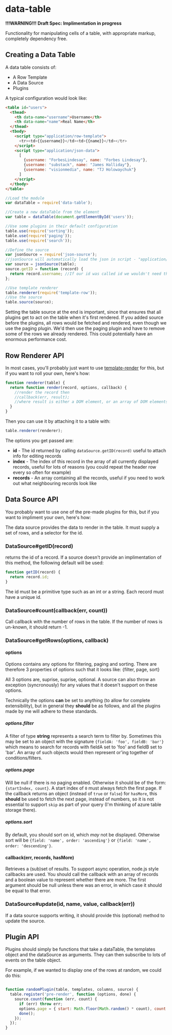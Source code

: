 data-table
==========

**!!!WARNING!!! Draft Spec: Implimentation in progress**

Functionality for manipulating cells of a table, with appropriate markup, completely dependency free.

Creating a Data Table
---------------------

A data table consists of:

 - A Row Template
 - A Data Source
 - Plugins

A typical configuration would look like:

```html
<table id="users">
  <thead>
    <th data-name="username">Username</th>
    <th data-name="name">Real Name</th>
  </thead>
  <tbody>
    <script type="application/row-template">
      <tr><td>{{username}}</td><td>{{name}}</td></tr>
    </script>
    <script type="application/json-data">
      [
        {username: "ForbesLindesay", name: "Forbes Lindesay"},
        {username: "substack", name: "James Halliday"},
        {username: "visionmedia", name: "TJ Holowaychuk"}
      ]
    </script>
  </tbody>
</table>
```

```JavaScript
//Load the module
var dataTable = require('data-table');

//Create a new dataTable from the element
var table = dataTable(document.getElementById('users'));

//Use some plugins in their default configuration
table.use(require('sorting'));
table.use(require('paging'));
table.use(require('search'));

//Define the source
var jsonSource = require('json-source');
//jsonSource will automatically load the json in script - "application/json-data"
var source = jsonSource(table);
source.getID = function (record) {
  return record.username; //If our id was called id we wouldn't need this
};

//Use template renderer
table.renderer(require('template-row'));
//Use the source
table.source(source);
```

Setting the table source at the end is important, since that ensures that all plugins get to act on the table when it's first rendered.  If you added source before the plugins, all rows would be fetched and rendered, even though we use the paging plugin.  We'd then use the paging plugin and have to remove some of the rows we already rendered.  This could potentially have an enormous performance cost.

Row Renderer API
----------------

In most cases, you'll probably just want to use [template-render](https://github.com/ForbesLindesay/template-render) for this, but if you want to roll your own, here's how:

```javascript
function renderer(table) {
  return function render(record, options, callback) {
    //render the record then
    //callback(err, result);
    //where result is either a DOM element, or an array of DOM elements
  }
}
```

Then you can use it by attaching it to a table with:

```javascript
table.renderer(renderer);
```

The options you get passed are:

 - **id** - The id returned by calling `dataSource.getID(record)` useful to attach info for editing records
 - **index** - The index of this record in the array of all currently displayed records, useful for lots of reasons (you could repeat the header row every so often for example)
 - **records** - An array containing all the records, useful if you need to work out what neighbouring records look like

Data Source API
---------------

You probably want to use one of the pre-made plugins for this, but if you want to impliment your own, here's how:

The data source provides the data to render in the table.  It must supply a set of rows, and a selector for the id.

### DataSource#getID(record)

returns the id of a record. If a source doesn't provide an implimentation of this method, the following default will be used:

```javascript
function getID(record) {
  return record.id;
}
```

The id must be a primitive type such as an int or a string.  Each record must have a unique id.

### DataSource#count(callback(err, count))

Call callback with the number of rows in the table.  If the number of rows is un-known, it should return -1.

### DataSource#getRows(options, callback)

#### options

Options contains any options for filtering, paging and sorting.  There are therefore 3 properties of options such that it looks like: {filter, page, sort}

All 3 options are, suprise, suprise, optional.  A source can also throw an exception (syncronously) for any values that it doesn't support on these options.

Technically the options **can** be set to anything (to allow for complete extensibility), but in general they **should** be as follows, and all the plugins made by me will adhere to these standards.

##### options.filter

A filter of type **string** represents a search term to filter by.  Sometimes this may be set to an object with the signature `{fieldA: 'foo', fieldB: 'bar'}` which means to search for records with fieldA set to 'foo' and fieldB set to 'bar'.  An array of such objects would then represent or'ing together of conditions/filters.

##### options.page

Will be null if there is no paging enabled.  Otherwise it should be of the form: `{startIndex, count}`.  A start index of `0` must always fetch the first page.  If the callback returns an object (instead of `true` or `false`) for `hasMore`, this **should** be used to fetch the next page, instead of numbers, so it is not essential to support `skip` as part of your query (I'm thinking of azure table storage there).

##### options.sort

By default, you should sort on id, which _may_ not be displayed.  Otherwise sort will be `{field: 'name', order: 'ascending'}` or `{field: 'name', order: 'descending'}`.

#### callback(err, records, hasMore)
Retrieves a (sub)set of results.  To support async operation, node.js style callbacks are used.  You should call the callback with an array of records and a boolean value to represent whether there are more.  The first argument should be null unless there was an error, in which case it should be equal to that error.

### DataSource#update(id, name, value, callback(err))

If a data source supports writing, it should provide this (optional) method to update the source.

Plugin API
----------

Plugins should simply be functions that take a dataTable, the templates object and the dataSource as arguments.  They can then subscribe to lots of events on the table object.

For example, if we wanted to display one of the rows at random, we could do this:

```JavaScript

function randomPlugin(table, templates, columns, source) {
  table.register('pre-render', function (options, done) {
    source.count(function (err, count) {
      if (err) throw err;
      options.page = { start: Math.floor(Math.random() * count), count: 1};
      done();
    });
  });
}

```
